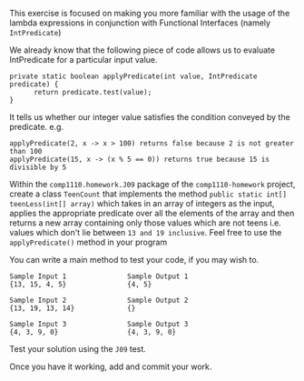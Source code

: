 This exercise is focused on making you more familiar with the usage of the lambda
expressions in conjunction with Functional Interfaces (namely `IntPredicate`)

We already know that the following piece of code allows us to evaluate IntPredicate for a
particular input value.

    private static boolean applyPredicate(int value, IntPredicate predicate) {
          return predicate.test(value);
    }
It tells us whether our integer value satisfies the condition conveyed by the
predicate. e.g. 
    
    applyPredicate(2, x -> x > 100) returns false because 2 is not greater than 100
    applyPredicate(15, x -> (x % 5 == 0)) returns true because 15 is divisible by 5

Within the `comp1110.homework.J09` package of the `comp1110-homework` project,
create a class `TeenCount` that implements the method `public static int[] teenLess(int[] array)`
which takes in an array of integers as the input, applies the appropriate predicate over all the elements of 
the array and then returns a new array containing only those values which are not teens i.e. values which
don't lie between `13 and 19 inclusive`. Feel free to use the `applyPredicate()` method in your program

You can write a main method to test your code, if you may wish to.

    Sample Input 1               Sample Output 1
    {13, 15, 4, 5}               {4, 5}
 
    Sample Input 2               Sample Output 2
    {13, 19, 13, 14}             {}
    
    Sample Input 3               Sample Output 3
    {4, 3, 9, 0}                 {4, 3, 9, 0}

Test your solution using the `J09` test.

Once you have it working, add and commit your work.
